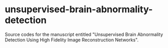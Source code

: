 # unsupervised-brain-abnormality-detection
Source codes for the manuscript entitled "Unsupervised Brain Abnormality Detection Using High Fidelity Image Reconstruction Networks".
